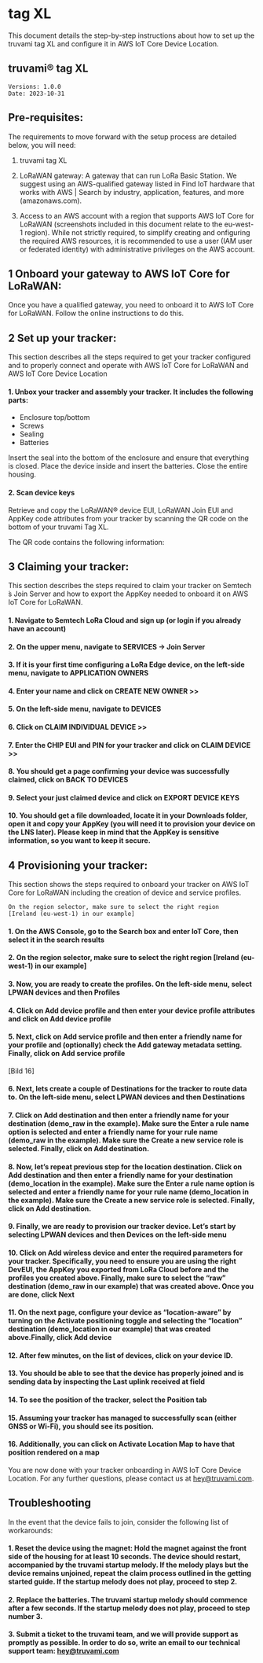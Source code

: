  # tag XL


This document details the step-by-step instructions about how to set up the truvami tag XL and configure it in AWS IoT Core Device Location.

## truvami® tag XL

```
Versions: 1.0.0
Date: 2023-10-31
```


## Pre-requisites:

The requirements to move forward with the setup process are detailed below,
you will need:


1. truvami tag XL

2. LoRaWAN gateway: A gateway that can run LoRa Basic Station. We suggest using an AWS-qualified gateway listed in Find IoT hardware that works with AWS | Search by industry, application, features, and more (amazonaws.com).

3.  Access to an AWS account with a region that supports AWS IoT Core for LoRaWAN (screenshots included in this document relate to the eu-west-1 region). While not strictly required, to simplify creating and onfiguring the required AWS resources, it is recommended to use a user (IAM user or federated identity) with administrative privileges on the AWS account.


## 1 Onboard your gateway to AWS IoT Core for LoRaWAN:
Once you have a qualified gateway, you need to onboard it to AWS IoT Core for
LoRaWAN. Follow the online instructions to do this.


## 2 Set up your tracker:

This section describes all the steps required to get your tracker configured and to properly connect and operate with AWS IoT Core for LoRaWAN and AWS IoT Core Device Location


#### 1. Unbox your tracker and assembly your tracker. It includes the following parts:


*   Enclosure top/bottom
*   Screws
*   Sealing
*   Batteries

Insert the seal into the bottom of the enclosure and ensure that everything is closed. Place the device inside and insert the batteries. Close the entire housing.




#### 2. Scan device keys
Retrieve and copy the LoRaWAN® device EUI, LoRaWAN Join EUI and AppKey code attributes from your tracker by scanning the QR code on the bottom of your truvami Tag XL.



The QR code contains the following information:




## 3 Claiming your tracker:

This section describes the steps required to claim your tracker on Semtech ́s Join Server and how to export the AppKey needed to onboard it on AWS IoT Core for LoRaWAN.

#### 1. Navigate to Semtech LoRa Cloud and sign up (or login if you already have an account)



#### 2. On the upper menu, navigate to SERVICES -> Join Server



#### 3. If it is your first time configuring a LoRa Edge device, on the left-side menu, navigate to APPLICATION OWNERS



#### 4. Enter your name and click on CREATE NEW OWNER >>



#### 5. On the left-side menu, navigate to DEVICES



#### 6. Click on CLAIM INDIVIDUAL DEVICE >>



#### 7. Enter the CHIP EUI and PIN for your tracker and click on CLAIM DEVICE >>



#### 8. You should get a page confirming your device was successfully claimed, click on BACK TO DEVICES


#### 9. Select your just claimed device and click on EXPORT DEVICE KEYS



#### 10. You should get a file downloaded, locate it in your Downloads folder, open it and copy your AppKey (you will need it to provision your device on the LNS later). Please keep in mind that the AppKey is sensitive information, so you want to keep it secure.



## 4 Provisioning your tracker:

This section shows the steps required to onboard your tracker on AWS IoT Core
for LoRaWAN including the creation of device and service profiles.



```
On the region selector, make sure to select the right region
[Ireland (eu-west-1) in our example]
```
#### 1. On the AWS Console, go to the Search box and enter IoT Core, then select it in the search results



#### 2. On the region selector, make sure to select the right region [Ireland (eu-west-1) in our example]



#### 3. Now, you are ready to create the profiles. On the left-side menu, select LPWAN devices and then Profiles



#### 4. Click on Add device profile and then enter your device profile attributes and click on Add device profile



#### 5. Next, click on Add service profile and then enter a friendly name for your profile and (optionally) check the Add gateway metadata setting. Finally, click on Add service profile

[Bild 16]

#### 6. Next, lets create a couple of Destinations for the tracker to route data to. On the left-side menu, select LPWAN devices and then Destinations



#### 7. Click on Add destination and then enter a friendly name for your destination (demo_raw in the example). Make sure the Enter a rule name option is selected and enter a friendly name for your rule name (demo_raw in the example). Make sure the Create a new service role is selected. Finally, click on Add destination.



#### 8. Now, let’s repeat previous step for the location destination. Click on Add destination and then enter a friendly name for your destination (demo_location in the example). Make sure the Enter a rule name option is selected and enter a friendly name for your rule name (demo_location in the example). Make sure the Create a new service role is selected. Finally, click on Add destination.




#### 9. Finally, we are ready to provision our tracker device. Let’s start by selecting LPWAN devices and then Devices on the left-side menu




#### 10. Click on Add wireless device and enter the required parameters for your tracker. Specifically, you need to ensure you are using the right DevEUI, the AppKey you exported from LoRa Cloud before and the profiles you created above. Finally, make sure to select the “raw” destination (demo_raw in our example) that was created above. Once you are done, click Next





#### 11. On the next page, configure your device as “location-aware” by turning on the Activate positioning toggle and selecting the “location” destination (demo_location in our example) that was created above.Finally, click Add device



#### 12. After few minutes, on the list of devices, click on your device ID.



#### 13. You should be able to see that the device has properly joined and is sending data by inspecting the Last uplink received at field



#### 14. To see the position of the tracker, select the Position tab



#### 15. Assuming your tracker has managed to successfully scan (either GNSS or Wi-Fi), you should see its position.




#### 16. Additionally, you can click on Activate Location Map to have that position rendered on a map



You are now done with your tracker onboarding in AWS IoT Core Device Location. For any further questions, please contact us at hey@truvami.com.


## Troubleshooting

In the event that the device fails to join, consider the following list of workarounds:

#### 1. Reset the device using the magnet: Hold the magnet against the front side of the housing for at least 10 seconds. The device should restart, accompanied by the truvami startup melody. If the melody plays but the device remains unjoined, repeat the claim process outlined in the getting started guide. If the startup melody does not play, proceed to step 2.

#### 2. Replace the batteries. The truvami startup melody should commence after a few seconds. If the startup melody does not play, proceed to step number 3.

#### 3. Submit a ticket to the truvami team, and we will provide support as promptly as possible. In order to do so, write an email to our technical support team: hey@truvami.com


